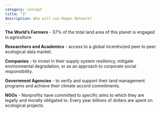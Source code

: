 ```yaml
---
category: concept
title: "3"
description: Who will use Regen Network?
---
```


**The World’s Farmers** - 37% of the total land area of this planet is engaged in agriculture
          
**Researchers and Academics** - access to a global incentivized peer to peer ecological data market.

**Companies** - to invest in their supply system resiliency, mitigate environmental degradation, or as an approach to corporate social responsibility.

**Government Agencies** - to verify and support their land management programs and achieve their climate accord commitments.

**NGOs** - Nonprofits have committed to specific aims to which they are legally and morally obligated to. Every year billions of dollars are spent on ecological projects.